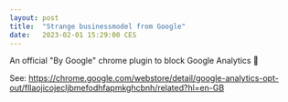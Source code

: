 ```yaml
---
layout: post
title:  "Strange businessmodel from Google"
date:   2023-02-01 15:29:00 CES
---
```


An official "By Google" chrome plugin to block Google Analytics 🤔

See: <https://chrome.google.com/webstore/detail/google-analytics-opt-out/fllaojicojecljbmefodhfapmkghcbnh/related?hl=en-GB>
